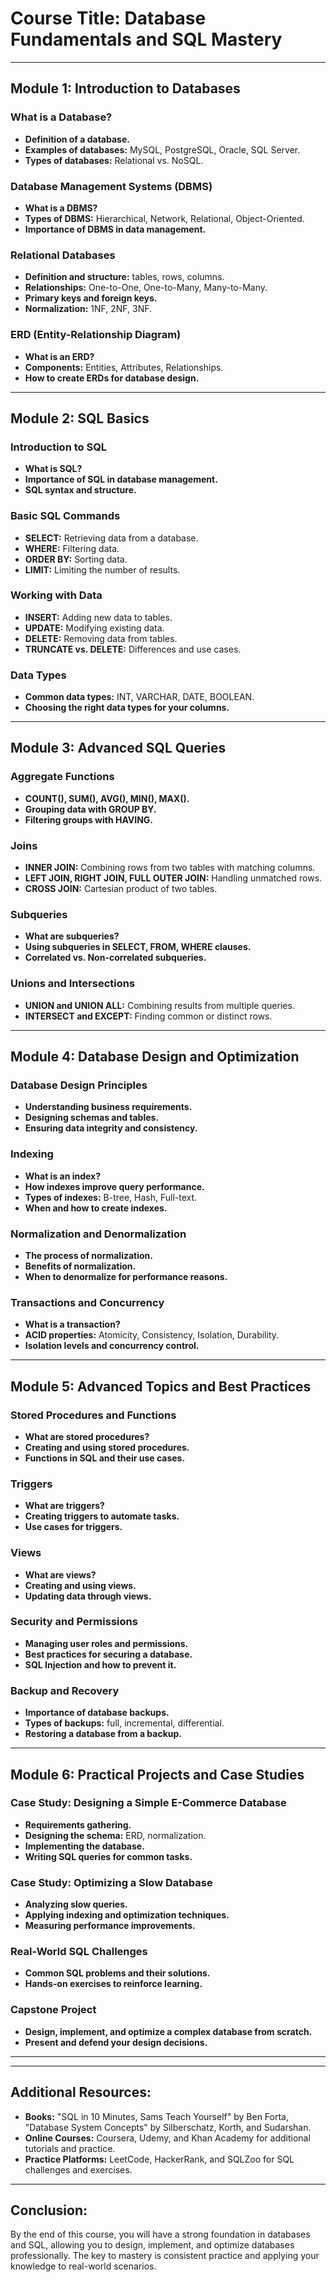# Course Title: Database Fundamentals and SQL Mastery

---

## Module 1: Introduction to Databases

### What is a Database?

- **Definition of a database.**
- **Examples of databases:** MySQL, PostgreSQL, Oracle, SQL Server.
- **Types of databases:** Relational vs. NoSQL.

### Database Management Systems (DBMS)

- **What is a DBMS?**
- **Types of DBMS:** Hierarchical, Network, Relational, Object-Oriented.
- **Importance of DBMS in data management.**

### Relational Databases

- **Definition and structure:** tables, rows, columns.
- **Relationships:** One-to-One, One-to-Many, Many-to-Many.
- **Primary keys and foreign keys.**
- **Normalization:** 1NF, 2NF, 3NF.

### ERD (Entity-Relationship Diagram)

- **What is an ERD?**
- **Components:** Entities, Attributes, Relationships.
- **How to create ERDs for database design.**

---

## Module 2: SQL Basics

### Introduction to SQL

- **What is SQL?**
- **Importance of SQL in database management.**
- **SQL syntax and structure.**

### Basic SQL Commands

- **SELECT:** Retrieving data from a database.
- **WHERE:** Filtering data.
- **ORDER BY:** Sorting data.
- **LIMIT:** Limiting the number of results.

### Working with Data

- **INSERT:** Adding new data to tables.
- **UPDATE:** Modifying existing data.
- **DELETE:** Removing data from tables.
- **TRUNCATE vs. DELETE:** Differences and use cases.

### Data Types

- **Common data types:** INT, VARCHAR, DATE, BOOLEAN.
- **Choosing the right data types for your columns.**

---

## Module 3: Advanced SQL Queries

### Aggregate Functions

- **COUNT(), SUM(), AVG(), MIN(), MAX().**
- **Grouping data with GROUP BY.**
- **Filtering groups with HAVING.**

### Joins

- **INNER JOIN:** Combining rows from two tables with matching columns.
- **LEFT JOIN, RIGHT JOIN, FULL OUTER JOIN:** Handling unmatched rows.
- **CROSS JOIN:** Cartesian product of two tables.

### Subqueries

- **What are subqueries?**
- **Using subqueries in SELECT, FROM, WHERE clauses.**
- **Correlated vs. Non-correlated subqueries.**

### Unions and Intersections

- **UNION and UNION ALL:** Combining results from multiple queries.
- **INTERSECT and EXCEPT:** Finding common or distinct rows.

---

## Module 4: Database Design and Optimization

### Database Design Principles

- **Understanding business requirements.**
- **Designing schemas and tables.**
- **Ensuring data integrity and consistency.**

### Indexing

- **What is an index?**
- **How indexes improve query performance.**
- **Types of indexes:** B-tree, Hash, Full-text.
- **When and how to create indexes.**

### Normalization and Denormalization

- **The process of normalization.**
- **Benefits of normalization.**
- **When to denormalize for performance reasons.**

### Transactions and Concurrency

- **What is a transaction?**
- **ACID properties:** Atomicity, Consistency, Isolation, Durability.
- **Isolation levels and concurrency control.**

---

## Module 5: Advanced Topics and Best Practices

### Stored Procedures and Functions

- **What are stored procedures?**
- **Creating and using stored procedures.**
- **Functions in SQL and their use cases.**

### Triggers

- **What are triggers?**
- **Creating triggers to automate tasks.**
- **Use cases for triggers.**

### Views

- **What are views?**
- **Creating and using views.**
- **Updating data through views.**

### Security and Permissions

- **Managing user roles and permissions.**
- **Best practices for securing a database.**
- **SQL Injection and how to prevent it.**

### Backup and Recovery

- **Importance of database backups.**
- **Types of backups:** full, incremental, differential.
- **Restoring a database from a backup.**

---

## Module 6: Practical Projects and Case Studies

### Case Study: Designing a Simple E-Commerce Database

- **Requirements gathering.**
- **Designing the schema:** ERD, normalization.
- **Implementing the database.**
- **Writing SQL queries for common tasks.**

### Case Study: Optimizing a Slow Database

- **Analyzing slow queries.**
- **Applying indexing and optimization techniques.**
- **Measuring performance improvements.**

### Real-World SQL Challenges

- **Common SQL problems and their solutions.**
- **Hands-on exercises to reinforce learning.**

### Capstone Project

- **Design, implement, and optimize a complex database from scratch.**
- **Present and defend your design decisions.**

---

---

## Additional Resources:

- **Books:** "SQL in 10 Minutes, Sams Teach Yourself" by Ben Forta, "Database System Concepts" by Silberschatz, Korth, and Sudarshan.
- **Online Courses:** Coursera, Udemy, and Khan Academy for additional tutorials and practice.
- **Practice Platforms:** LeetCode, HackerRank, and SQLZoo for SQL challenges and exercises.

---

## Conclusion:

By the end of this course, you will have a strong foundation in databases and SQL, allowing you to design, implement, and optimize databases professionally. The key to mastery is consistent practice and applying your knowledge to real-world scenarios.
